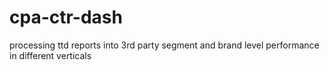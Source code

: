 # cpa-ctr-dash

processing ttd reports into 3rd party segment and brand level performance in different verticals